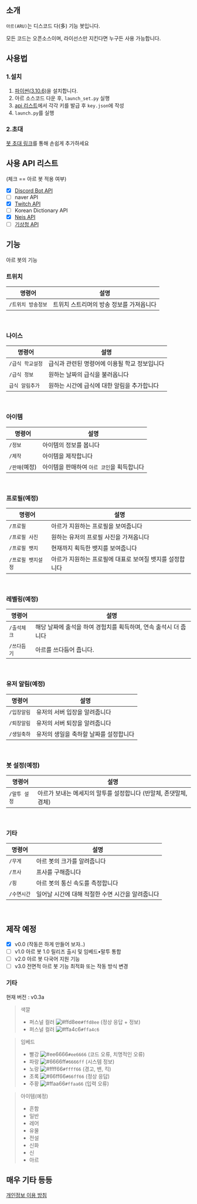 ## 소개
`아르(ARU)`는 디스코드 다(多) 기능 봇입니다.

모든 코드는 오픈소스이며, 라이선스만 지킨다면 누구든 사용 가능합니다.

## 사용법
### 1.설치
1. [파이썬(3.10.6)]을 설치합니다.
2.  아르 소스코드 다운 후, `launch_set.py` 실행
3.  [api 리스트]에서 각각 키를 발급 후 `key.json`에 작성
4. `launch.py`를 실행

### 2.초대
[봇 초대 링크]를 통해 손쉽게 추가하세요

## 사용 API 리스트
(체크 == 아르 봇 적용 여부)

- [X] [Discord Bot API]
- [ ] naver API
- [X] [Twitch API]
- [ ] Korean Dictionary API
- [x] [Neis API]
- [ ] [기상청 API]

## 기능
아르 봇의 기능

### 트위치

| 명령어 | 설명 |
|-|-|
| `/트위치 방송정보` | 트위치 스트리머의 방송 정보를 가져옵니다 |
<br>


### 나이스

| 명령어 | 설명 |
|-|-|
| `/급식 학교설정` | 급식과 관련된 명령어에 이용될 학교 정보입니다 |
| `/급식 정보` | 원하는 날짜의 급식을 불러옵니다 |
| `급식 알림추가` | 원하는 시간에 급식에 대한 알림을 추가합니다 |
<br>


### 아이템

| 명령어 | 설명 |
|-|-|
| `/정보` | 아이템의 정보를 봅니다 |
| `/제작` | 아이템을 제작합니다 |
| `/판매`(예정) | 아이템을 판매하여 `아르 코인`을 획득합니다 |
<br>


### 프로필(예정)

| 명령어 | 설명 |
|-|-|
| `/프로필` | 아르가 지원하는 프로필을 보여줍니다 |
| `/프로필 사진` | 원하는 유저의 프로필 사진을 가져옵니다 |
| `/프로필 뱃지` | 현재까지 획득한 뱃지를 보여줍니다 |
| `/프로필 뱃지설정` | 아르가 지원하는 프로필에 대표로 보여질 뱃지를 설정합니다 |
<br>


### 레벨링(예정)

| 명령어 | 설명 |
|-|-|
| `/출석체크` | 해당 날짜에 출석을 하여 경험치를 획득하며, 연속 출석시 더 줍니다 |
| `/쓰다듬기` | 아르를 쓰다듬어 줍니다. |
<br>


### 유저 알림(예정)

| 명령어 | 설명 |
|-|-|
| `/입장알림` | 유저의 서버 입장을 알려줍니다 |
| `/퇴장알림` | 유저의 서버 퇴장을 알려줍니다 |
| `/생일축하` | 유저의 생일을 축하할 날짜를 설정합니다 |
<br>


### 봇 설정(예정)

| 명령어 | 설명 |
|-|-|
| `/말투 설정` | 아르가 보내는 메세지의 말투를 설정합니다 (반말체, 존댓말체, 겸체) |
<br>


### 기타

| 명령어 | 설명 |
|-|-|
| `/무게` | 아르 봇의 크가를 알려줍니다 |
| `/프사` | 프사를 구해줍니다 |
| `/핑` | 아르 봇의 통신 속도를 측정합니다 |
| `/수면시간` | 일어날 시간에 대해 적절한 수면 시간을 알려줍니다 |
<br>

## 제작 예정
- [x] v0.0 (작동은 하게 만들어 보자..)
- [ ] v1.0 아르 봇 1.0 릴리즈 출시 및 임베드•말투 통합
- [ ] v2.0 아르 봇 다국어 지원 기능
- [ ] v3.0 전면적 아르 봇 기능 최적화 또는 작동 방식 변경

### 기타
현재 버전 : v0.3a
> 색깔
> - 퍼스널 컬러 ![#ffd8ee](https://placehold.co/15x15/ffd8ee/ffd8ee.png)`#ffd8ee` (정상 응답 + 정보)
> - 퍼스널 컬러 ![#ffa4c6](https://placehold.co/15x15/ffa4c6/ffa4c6.png)`#ffa4c6`

> 임베드
> - 빨강 ![#ee6666](https://placehold.co/15x15/ee6666/ee6666.png)`#ee6666` (코드 오류, 치명적인 오류)
> - 파랑 ![#6666ff](https://placehold.co/15x15/6666ff/6666ff.png)`#6666ff` (시스템 정보)
> - 노랑 ![#ffff66](https://placehold.co/15x15/ffff66/ffff66.png)`#ffff66` (경고, 밴, 킥)
> - 초록 ![#66ff66](https://placehold.co/15x15/66ff66/66ff66.png)`#66ff66` (정상 응답)
> - 주황 ![#ffaa66](https://placehold.co/15x15/ffaa66/ffaa66.png)`#ffaa66` (입력 오류)

> 아이템(예정)
> - 흔함
> - 일반
> - 레어
> - 유물
> - 전설
> - 신화
> - 신
> - 아르

## 매우 기타 등등
[개인정보 이용 방침](https://github.com/Cl-Hanul/ARU/blob/main/DOCS/privacy.md)

[파이썬(3.10.6)]: https://www.python.org/downloads/release/python-3106/
[api 리스트]: https://github.com/Cl-Hanul/ARU/blob/main/README.md#%EC%82%AC%EC%9A%A9-api-%EB%A6%AC%EC%8A%A4%ED%8A%B8
[Discord Bot API]: https://discord.com/developers/applications
[Twitch API]: https://dev.twitch.tv/console/apps
[Neis API]: https://open.neis.go.kr/portal/myPage/actKeyPage.do
[기상청 API]: https://apihub.kma.go.kr
[봇 초대 링크]: https://discord.com/api/oauth2/authorize?client_id=1067254933553958953&permissions=8&scope=bot
